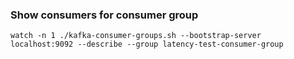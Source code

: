 ### Show consumers for consumer group
```shell
watch -n 1 ./kafka-consumer-groups.sh --bootstrap-server localhost:9092 --describe --group latency-test-consumer-group
```